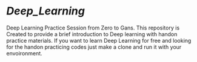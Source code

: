 # ***Deep_Learning***
Deep Learning Practice Session from Zero to Gans.
This repository is Created to provide a brief introduction to Deep learning with handon practice materials. 
If you want to learn Deep Learning for free and looking for the handon practicing codes just make a clone and run it with your envoironment. 
